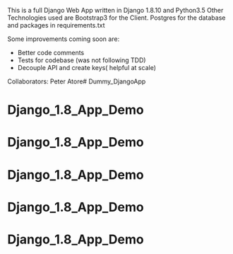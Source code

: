 This is a full Django Web App written in Django 1.8.10 and Python3.5
Other Technologies used are Bootstrap3 for the Client. Postgres for the database and packages in requirements.txt

Some improvements coming soon are:
- Better code comments
- Tests for codebase (was not following TDD)
- Decouple API and create keys( helpful at scale)

Collaborators:
Peter Atore# Dummy_DjangoApp
# Django_1.8_App_Demo
# Django_1.8_App_Demo
# Django_1.8_App_Demo
# Django_1.8_App_Demo
# Django_1.8_App_Demo
